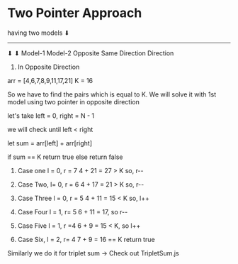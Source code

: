 # Two Pointer Approach 

having two models 
      ⬇
______________________
⬇                   ⬇
Model-1            Model-2
Opposite           Same
Direction         Direction  


1. In Opposite Direction 

arr = [4,6,7,8,9,11,17,21]
K = 16 

So we have to find the pairs which is equal to K. We will solve it with 1st model using two pointer in opposite direction 

let's take left = 0, right = N - 1 

we will check until left < right

let sum = arr[left] + arr[right] 

if sum == K return true 
else return false 

1. Case one 
l = 0, r = 7 
4 + 21 = 27  > K so, r-- 

2. Case Two, 
l= 0, r = 6
4 + 17 = 21 > K so, r-- 

3. Case Three 
l = 0, r = 5
4 + 11 = 15 < K so, l++

4. Case Four
l = 1, r= 5
6 + 11 = 17, so r-- 

5. Case Five 
l = 1, r =4 
6 + 9 = 15 < K, so l++

6. Case Six, 
l = 2, r= 4 
7  + 9 = 16 == K return true


Similarly we do it for triplet sum -> Check out TripletSum.js